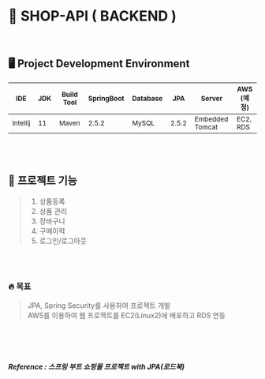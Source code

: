 # 🛒 SHOP-API ( BACKEND )


<br>

## 🖥 Project Development Environment
<!--
| IDE      | JDK | Build Tool | SpringBoot | Database | JPA     | Server          | AWS (예정) |
|----------|-----|------------|------------|----------|---------|-----------------|------------|
| Intellij | 11  | Maven      | 2.5.2      | MySQL    | (미정의) | Embedded Tomcat | EC2, RDS   |
-->
| <sub>IDE</sub>      | <sub>JDK</sub> | <sub>Build Tool</sub> | <sub>SpringBoot</sub>  | <sub>Database</sub>  | <sub>JPA</sub>   | <sub>Server</sub>          | <sub>AWS (예정)</sub> |
|---------------------|----------------|-----------------------|------------------------|----------------------|------------------|----------------------------|-----------------------|
| <sub>Intellij</sub> | <sub>11</sub> | <sub>Maven</sub>       | <sub>2.5.2</sub>       | <sub>MySQL</sub>     | <sub>2.5.2</sub> | <sub>Embedded Tomcat</sub> | <sub>EC2, RDS</sub>   |


<br><br>

## 📃 프로젝트 기능
> 1. 상품등록
> 2. 상품 관리
> 3. 장바구니
> 4. 구매이력
> 5. 로그인/로그아웃

<br><br>

### 🔥 목표
> JPA, Spring Security를 사용하여 프로젝트 개발 <br>
> AWS를 이용하여 웹 프로젝트를 EC2(Linux2)에 배포하고 RDS 연동

<br><br><br>


##### Reference : 스프링 부트 쇼핑몰 프로젝트 with JPA(로드북)


